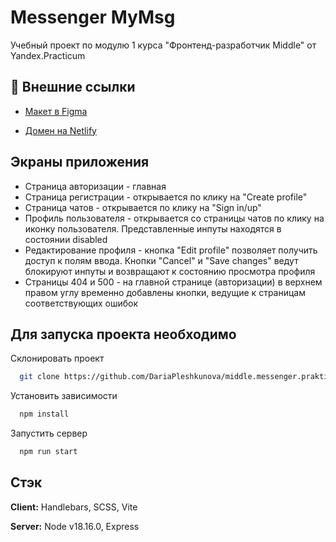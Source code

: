 # Messenger MyMsg

Учебный проект по модулю 1 курса "Фронтенд-разработчик Middle" от Yandex.Practicum


## 🔗 Внешние ссылки

- [Макет в Figma](https://www.figma.com/file/5RQeQrWhcDpCLSi6DSpQ9J/Chat_external_link-(Copy)?type=design&node-id=0%3A1&mode=design&t=ems4D8hs1Qu8YyJR-1)

- [Домен на Netlify](https://inspiring-rugelach-c77c8d.netlify.app)

## Экраны приложения

- Страница авторизации - главная
- Страница регистрации - открывается по клику на "Create profile"
- Страница чатов - открывается по клику на "Sign in/up"
- Профиль пользователя - открывается со страницы чатов по клику на иконку пользователя. Представленные инпуты находятся в состоянии disabled 
- Редактирование профиля - кнопка "Edit profile" позволяет получить доступ к полям ввода. Кнопки "Cancel" и  "Save changes" ведут блокируют инпуты и возвращают к состоянию просмотра профиля
- Страницы 404 и 500 - на главной странице (авторизации) в верхнем правом углу временно добавлены кнопки, ведущие к страницам соответствующих ошибок


## Для запуска проекта необходимо

Склонировать проект

```bash
  git clone https://github.com/DariaPleshkunova/middle.messenger.praktikum.yandex.git
```

Установить зависимости

```bash
  npm install
```

Запустить сервер

```bash
  npm run start
```


## Стэк

**Client:** Handlebars, SCSS, Vite

**Server:** Node v18.16.0, Express
